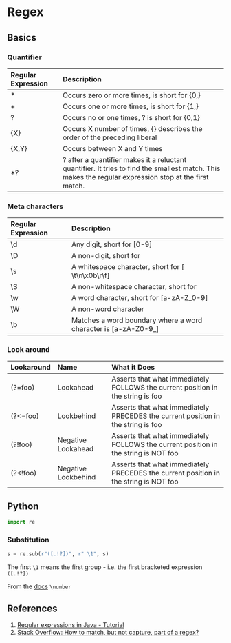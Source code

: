 # Regex

## Basics

### Quantifier

| Regular Expression | Description |
| :--- | :--- |
| \* | Occurs zero or more times, is short for {0,} |
| + | Occurs one or more times, is short for {1,} |
| ? | Occurs no or one times, ? is short for {0,1} |
| {X} | Occurs X number of times, {} describes the order of the preceding liberal |
| {X,Y} | Occurs between X and Y times |
| \*? | ? after a quantifier makes it a reluctant quantifier. It tries to find the smallest match. This makes the regular expression stop at the first match. |

### Meta characters

| Regular Expression | Description |
| :--- | :--- |
| \d | Any digit, short for \[0-9\] |
| \D | A non-digit, short for  |
| \s | A whitespace character, short for \[ \t\n\x0b\r\f\] |
| \S | A non-whitespace character, short for  |
| \w | A word character, short for \[a-zA-Z\_0-9\] |
| \W | A non-word character  |
| \b | Matches a word boundary where a word character is \[a-zA-Z0-9\_\] |

### Look around

| Lookaround | Name | What it Does |
| :--- | :--- | :--- |
| \(?=foo\) | Lookahead | Asserts that what immediately FOLLOWS the current position in the string is foo |
| \(?&lt;=foo\) | Lookbehind | Asserts that what immediately PRECEDES the current position in the string is foo |
| \(?!foo\) | Negative Lookahead | Asserts that what immediately FOLLOWS the current position in the string is NOT foo |
| \(?&lt;!foo\) | Negative Lookbehind | Asserts that what immediately PRECEDES the current position in the string is NOT foo |

## Python

```python
import re
```

### Substitution

```python
s = re.sub(r"([.!?])", r" \1", s)
```

The first `\1` means the first group - i.e. the first bracketed expression `([.!?])`

From the [docs](https://docs.python.org/3/library/re.html) `\number`

## References

1. [Regular expressions in Java - Tutorial](https://www.vogella.com/tutorials/JavaRegularExpressions/article.html)
2. [Stack Overflow: How to match, but not capture, part of a regex?](https://stackoverflow.com/questions/3926451/how-to-match-but-not-capture-part-of-a-regex)

